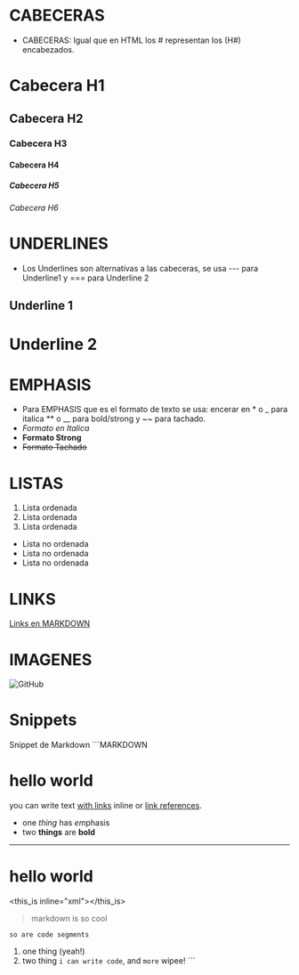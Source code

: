 # CABECERAS
- CABECERAS: Igual que en HTML los # representan los (H#) encabezados.
# Cabecera H1
## Cabecera H2
### Cabecera H3
#### Cabecera H4
##### Cabecera H5
###### Cabecera H6

# UNDERLINES

- Los Underlines son alternativas a las cabeceras, se usa --- para Underline1 y === para Underline 2

Underline 1
------------

Underline 2
====

# EMPHASIS
- Para EMPHASIS que es el formato de texto se usa: encerar en * o _ para italica ** o __ para bold/strong y ~~ para tachado.
- *Formato en Italica*
- __Formato Strong__
- ~~Formato Tachado~~

# LISTAS
1. Lista ordenada
2. Lista ordenada
3. Lista ordenada
- Lista no ordenada
- Lista no ordenada
- Lista no ordenada

# LINKS
[Links en MARKDOWN](http://www.google.com)

# IMAGENES
![GitHub](https://bitemycoin.com/wp-content/uploads/2018/06/GitHub-Logo.png)

# Snippets
Snippet de Markdown
´´´MARKDOWN
# hello world

you can write text [with links](http://example.com) inline or [link references][1].

* one _thing_ has *em*phasis
* two __things__ are **bold**

[1]: http://example.com

---

hello world
===========

<this_is inline="xml"></this_is>

> markdown is so cool

    so are code segments

1. one thing (yeah!)
2. two thing `i can write code`, and `more` wipee!
´´´